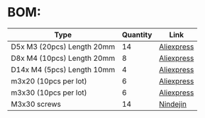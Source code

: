 # BOM:
| Type | Quantity | Link |
| --- | --- | --- |
| D5x M3 (20pcs) Length 20mm | 14 | [Aliexpress](https://www.aliexpress.us/item/3256805776299657.html) |
| D8x M4 (10pcs) Length 20mm | 8 | [Aliexpress](https://www.aliexpress.us/item/3256805776299657.html) |
| D14x M4 (5pcs) Length 10mm | 4 |[Aliexpress](https://www.aliexpress.us/item/3256805776299657.html) |
| m3x20 (10pcs per lot) | 6 | [Aliexpress](https://www.aliexpress.us/item/2251832625574286.html) |
| m3x30 (10pcs per lot) | 6 | [Aliexpress](https://www.aliexpress.us/item/2251832625574286.html) |
| M3x30 screws | 14 | [Nindejin](https://vi.aliexpress.com/item/4000142028043.html) |
